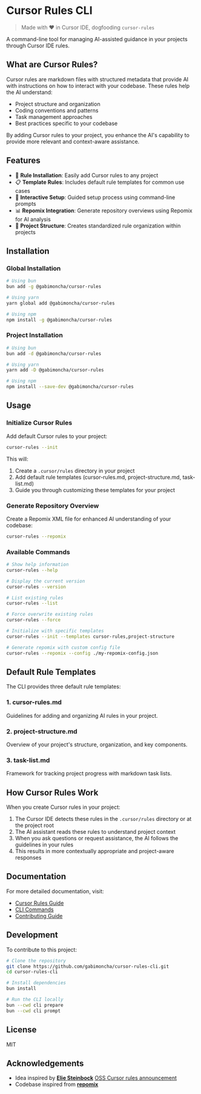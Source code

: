 # Cursor Rules CLI
> Made with ❤️ in Cursor IDE, dogfooding `cursor-rules`

A command-line tool for managing AI-assisted guidance in your projects through Cursor IDE rules.

## What are Cursor Rules?

Cursor rules are markdown files with structured metadata that provide AI with instructions on how to interact with your codebase. These rules help the AI understand:

- Project structure and organization
- Coding conventions and patterns
- Task management approaches
- Best practices specific to your codebase

By adding Cursor rules to your project, you enhance the AI's capability to provide more relevant and context-aware assistance.

## Features

- 🚀 **Rule Installation**: Easily add Cursor rules to any project
- 📋 **Template Rules**: Includes default rule templates for common use cases
- 💬 **Interactive Setup**: Guided setup process using command-line prompts
- 📊 **Repomix Integration**: Generate repository overviews using Repomix for AI analysis
- 📁 **Project Structure**: Creates standardized rule organization within projects

## Installation

### Global Installation

```bash
# Using bun
bun add -g @gabimoncha/cursor-rules

# Using yarn
yarn global add @gabimoncha/cursor-rules

# Using npm
npm install -g @gabimoncha/cursor-rules
```

### Project Installation

```bash
# Using bun
bun add -d @gabimoncha/cursor-rules

# Using yarn
yarn add -D @gabimoncha/cursor-rules

# Using npm
npm install --save-dev @gabimoncha/cursor-rules
```

## Usage

### Initialize Cursor Rules

Add default Cursor rules to your project:

```bash
cursor-rules --init
```

This will:
1. Create a `.cursor/rules` directory in your project
2. Add default rule templates (cursor-rules.md, project-structure.md, task-list.md)
3. Guide you through customizing these templates for your project

### Generate Repository Overview

Create a Repomix XML file for enhanced AI understanding of your codebase:

```bash
cursor-rules --repomix
```

### Available Commands

```bash
# Show help information
cursor-rules --help

# Display the current version
cursor-rules --version

# List existing rules
cursor-rules --list

# Force overwrite existing rules
cursor-rules --force

# Initialize with specific templates
cursor-rules --init --templates cursor-rules,project-structure

# Generate repomix with custom config file
cursor-rules --repomix --config ./my-repomix-config.json
```

## Default Rule Templates

The CLI provides three default rule templates:

### 1. cursor-rules.md
Guidelines for adding and organizing AI rules in your project.

### 2. project-structure.md
Overview of your project's structure, organization, and key components.

### 3. task-list.md
Framework for tracking project progress with markdown task lists.

## How Cursor Rules Work

When you create Cursor rules in your project:

1. The Cursor IDE detects these rules in the `.cursor/rules` directory or at the project root
2. The AI assistant reads these rules to understand project context
3. When you ask questions or request assistance, the AI follows the guidelines in your rules
4. This results in more contextually appropriate and project-aware responses

## Documentation

For more detailed documentation, visit:
- [Cursor Rules Guide](https://github.com/gabimoncha/cursor-rules-cli/blob/main/docs/CURSOR_RULES_GUIDE.md)
- [CLI Commands](https://github.com/gabimoncha/cursor-rules-cli/blob/main/docs/CLI_COMMANDS.md)
- [Contributing Guide](https://github.com/gabimoncha/cursor-rules-cli/blob/main/docs/CONTRIBUTING.md)

## Development

To contribute to this project:

```bash
# Clone the repository
git clone https://github.com/gabimoncha/cursor-rules-cli.git
cd cursor-rules-cli

# Install dependencies
bun install

# Run the CLI locally
bun --cwd cli prepare
bun --cwd cli prompt
```

## License

MIT

## Acknowledgements

- Idea inspired by **[Elie Steinbock](https://x.com/elie2222)** [OSS Cursor rules announcement](https://x.com/elie2222/status/1906985581835419915)
- Codebase inspired from **[repomix](https://github.com/yamadashy/repomix.git)**
